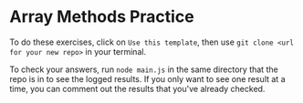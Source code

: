 # Array Methods Practice

To do these exercises, click on `Use this template`, then use `git clone <url for your new repo>` in your terminal. 

To check your answers, run `node main.js` in the same directory that the repo is in to see the logged results. If you only want to see one result at a time, you can comment out the results that you've already checked. 